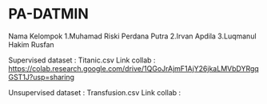 # PA-DATMIN
Nama Kelompok 
1.Muhamad Riski Perdana Putra
2.Irvan Apdila
3.Luqmanul Hakim Rusfan

Supervised 
dataset : Titanic.csv
Link collab : https://colab.research.google.com/drive/1QGoJrAjmF1AjY26jkaLMVbDYRgqGST1J?usp=sharing

Unsupervised
dataset : Transfusion.csv
Link collab : 
